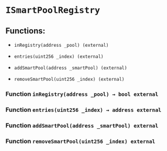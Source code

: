 # `ISmartPoolRegistry`

## Functions:

- `inRegistry(address _pool) (external)`

- `entries(uint256 _index) (external)`

- `addSmartPool(address _smartPool) (external)`

- `removeSmartPool(uint256 _index) (external)`

### Function `inRegistry(address _pool) → bool external`

### Function `entries(uint256 _index) → address external`

### Function `addSmartPool(address _smartPool) external`

### Function `removeSmartPool(uint256 _index) external`

